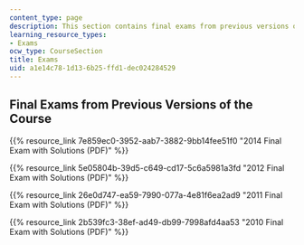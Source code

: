 ```yaml
---
content_type: page
description: This section contains final exams from previous versions of the course.
learning_resource_types:
- Exams
ocw_type: CourseSection
title: Exams
uid: a1e14c78-1d13-6b25-ffd1-dec024284529
---
```


Final Exams from Previous Versions of the Course
------------------------------------------------

{{% resource_link 7e859ec0-3952-aab7-3882-9bb14fee51f0 "2014 Final Exam with Solutions (PDF)" %}}

{{% resource_link 5e05804b-39d5-c649-cd17-5c6a5981a3fd "2012 Final Exam with Solutions (PDF)" %}}

{{% resource_link 26e0d747-ea59-7990-077a-4e81f6ea2ad9 "2011 Final Exam with Solutions (PDF)" %}}

{{% resource_link 2b539fc3-38ef-ad49-db99-7998afd4aa53 "2010 Final Exam with Solutions (PDF)" %}}